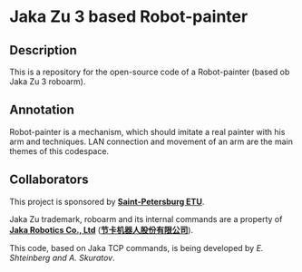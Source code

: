 # Jaka Zu 3 based Robot-painter

## Description
This is a repository for the open-source code of a Robot-painter (based ob Jaka Zu 3 roboarm).

## Annotation
Robot-painter is a mechanism, which should imitate a real painter with his arm and techniques. LAN connection and movement of an arm are the main themes of this codespace.

## Collaborators
This project is sponsored by [**Saint-Petersburg ETU**](https://en.wikipedia.org/wiki/Saint_Petersburg_Electrotechnical_University).

Jaka Zu trademark, roboarm and its internal commands are a property of [**Jaka Robotics Co., Ltd**](https://www.jakarobotics.com/) ([**节卡机器人股份有限公司**](https://www.jaka.com/)).

This code, based on Jaka TCP commands, is being developed by *E. Shteinberg and A. Skuratov*.
